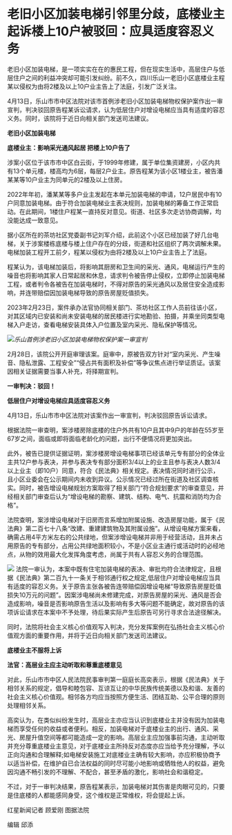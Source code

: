 # 老旧小区加装电梯引邻里分歧，底楼业主起诉楼上10户被驳回：应具适度容忍义务

老旧小区加装电梯，是一项实实在在的惠民工程，但在现实生活中，高层住户与低层住户之间的利益冲突却可能引发纠纷。前不久，四川乐山一老旧小区底楼业主程某以侵权为由将2楼及以上10户业主告上了法庭，引发广泛关注。

4月13日，乐山市市中区法院对该市首例涉老旧小区加装电梯物权保护案作出一审宣判，判决驳回原告程某诉讼请求，认为低层住户对增设电梯应当具有适度的容忍义务。同时，该院将于近日向相关部门发送司法建议。

**老旧小区加装电梯**

**底楼业主：影响采光通风起居 把楼上10户告了**

涉案小区位于该市市中区白云街，于1999年修建，属于单位集资建房，小区内共有13个单元楼，楼高均为6层，每层2户业主。原告程某为该小区1楼业主，被告潘某某等10户业主为同单元的2楼及以上住房。

2022年年初，潘某某等多户业主发起在本单元加装电梯的申请，12户居民中有10户同意加装电梯。由于符合加装电梯业主表决规则，加装电梯的筹备工作正常启动。在此期间，1楼住户程某一直持反对意见。街道、社区多次走访协商调解，均没能达成一致意见。

据小区所在的茶坊社区党委副书记刘军介绍，此前这个小区已经加装了好几台电梯，关于涉案楼栋底楼与楼上住户存在的分歧，街道和社区组织了两次调解未果。电梯加装工程开工前夕，程某以侵权为由将2楼及以上10户业主告上了法庭。

程某认为，该电梯加装后，将影响其厨房和卫生间的采光、通风，电梯运行产生的噪音也将影响其家人日常起居和休息，请求判令被告停止侵权，立即停止加装电梯工程，或者判令各被告在加装电梯时，不得对原告的采光通风以及居住安全造成影响，并连带赔偿因加装电梯导致的原告房屋贬值损失。

2023年2月23日，案件承办法官协同相关部门、茶坊社区工作人员前往该小区，对其区域内已安装和尚未安装电梯的居民楼进行实地勘验、拍摄，并乘坐同类型电梯入户走访，查看电梯安装具体入户位置及室内采光、隐私保护等情况。

![](https://inews.gtimg.com/om_bt/OFwDY2RvSulvcBg0qE1S94yzxTL-8XyEptmwGHldjBr7kAA/1000)_乐山首例涉老旧小区加装电梯物权保护案一审宣判_

2月28日，该院公开开庭审理该案。庭审中，原被告双方针对“室内采光、产生噪音、隐私泄露、工程安全”“侵占共有面积及补偿”等争议焦点进行举证质证。该案因相关证据需要当事人补充，将择期宣判。

**一审判决：驳回！**

**低层住户对增设电梯应具适度容忍义务**

4月13日，乐山市市中区法院对该案作出一审宣判，判决驳回原告诉讼请求。

根据法院一审查明，案涉楼房除底楼的住户外共有10户且其中9户的年龄在55岁至67岁之间，面临或即将面临老龄化的问题，出行不便情况将更加突出。

此外，被告已提供证据证明，案涉楼房增设电梯事项已经该单元专有部分的全体业主共12户参与表决，并参与表决专有部分面积3/4以上的业主且参与表决人数3/4以上业主（即10户）同意，符合《民法典》相关规定。表决情况同时进行公示，且小区业委会在公示期间内未收到异议。公示情况已经过所在街道及社区调查核实。同时，被告增设电梯规划方案取得了相关部门“符合规划要求”的审查意见，并经相关部门审查后认为“增设电梯的勘察、建筑、结构、电气、抗震和消防均为合格”。

法院查明，案涉增设电梯对于旧房而言系增加附属设施、改造房屋功能，属于《民法典》第二百七十八条“改建、重建建筑物及其附属设施”。从增设电梯方案来看，确需占用4平方米左右的公共绿地，但案涉增设电梯并非用于经营活动，且并未占用原告的专有部分，占用公共绿地面积较小，不是小区业主通行或活动时的必经地点，从物的效用最大化发挥角度考虑，尚属于共有人容忍义务的合理范围。

![](https://inews.gtimg.com/om_bt/OVncUcS0l6N_zbAT6pKfMBo5FT6PMJBnflgrazKtrHDhEAA/1000)
法院一审认为，本案中既有住宅加装电梯的表决、审批均符合法律规定，且根据《民法典》第二百九十一条关于相邻通行权之规定,低层住户对增设电梯应当具有适度的容忍义务。关于原告主张各被告连带赔偿因增设电梯“导致原告房屋贬值损失10万元的问题”。因案涉电梯尚未修建完成，对原告房屋的采光、通风是否会造成影响，噪音是否影响原告生活以及影响有多大等问题不能确定，故对原告的该项诉讼请求在本案中不予处理，待后果实际产生后原告可另行寻求合法途径解决。

同时，法院将社会主义核心价值观写入判决，充分发挥案例在弘扬社会主义核心价值观方面的重要作用，并将于近日向相关部门发送司法建议。

**底楼业主不服将上诉**

**法官：高层业主应主动听取和尊重底楼意见**

对此，乐山市市中区人民法院民事审判第一庭庭长高奕表示，根据《民法典》关于相邻关系的规定，倡导和睦包容、互谅互让的中华民族传统美德以及和谐、友善的社会主义核心价值观。相邻各方均应当按照方便生活、团结互助、公平合理的原则处理相邻关系。

高奕认为，在类似纠纷发生时，高层业主亦应当认识到底楼业主并没有因为加装电梯而享受任何的收益或者便利。相反，加装电梯对于底楼业主的出行、通风、采光、房屋升值空间等都可能造成一定的影响。高层业主应加强事前沟通，主动听取并充分尊重底楼业主意见，对于底楼业主所持反对态度亦应当给予充分理解，予以正向沟通和合理解释;如电梯安装施工对底楼业主确有较大影响，亦应积极协商予以适当补偿，在维护自已合法权益的同时尽可能小地影响或牺牲他人的权益，避免因沟通不畅引发的不理解、不配合，甚至矛盾的激化，影响社会和谐稳定。

不过，对于一审判决结果，原告程某表示，加装电梯对其伤害是肉眼可见的，只要是住底楼的人都能感同身受，这个维权是正常维权，将会提起上诉。

红星新闻记者 顾爱刚 图据法院

编辑 邱添

